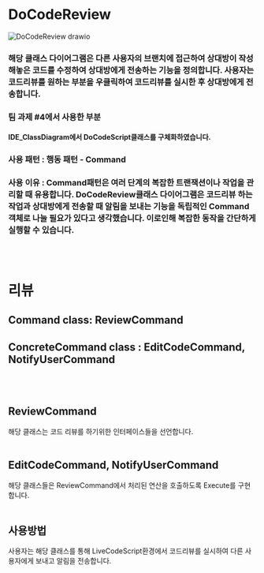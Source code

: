 # DoCodeReview

![DoCodeReview drawio](https://github.com/choi-hyk/SW-engineering-TeamProject/assets/95125109/aa644b76-5bcf-43ba-8c3b-caa7e3581cd0)

### 해당 클래스 다이어그램은 다른 사용자의 브랜치에 접근하여 상대방이 작성해놓은 코드를 수정하여 상대방에게 전송하는 기능을 정의합니다. 사용자는 코드리뷰를 원하는 부분을 우클릭하여 코드리뷰를 실시한 후 상대방에게 전송합니다.

### 팀 과제 #4에서 사용한 부분
#### IDE_ClassDiagram에서 DoCodeScript클래스를 구체화하였습니다.

### 사용 패턴 : 행동 패턴 - Command

### 사용 이유 : Command패턴은 여러 단계의 복잡한 트랜잭션이나 작업을 관리할 때 유용합니다. DoCodeReview클래스 다이어그램은 코드리뷰 하는 작업과 상대방에게 전송할 때 알림을 보내는 기능을 독립적인 Command객체로 나눌 필요가 있다고 생각했습니다. 이로인해 복잡한 동작을 간단하게 실행할 수 있습니다.
<br/><br/>
# 리뷰
## Command class: ReviewCommand
## ConcreteCommand class : EditCodeCommand, NotifyUserCommand
<br/><br/>
## ReviewCommand
해당 클래스는 코드 리뷰를 하기위한 인터페이스들을 선언합니다. 
<br/><br/>
## EditCodeCommand, NotifyUserCommand
해당 클래스들은 ReviewCommand에서 처리된 연산을 호출하도록 Execute를 구현합니다.
<br/><br/>
## 사용방법
사용자는 해당 클래스를 통해 LiveCodeScript환경에서 코드리뷰를 실시하여 다른 사용자에게 보내고 알림을 전송합니다.
